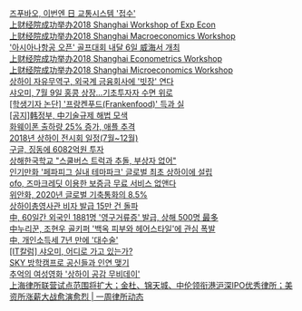   
[즈푸바오, 이번엔 日 교통시스템 &#39;접수&#39;](http://www.dianyue.me/archives/535/qzanfdscqea3b1k1/)  
[上财经院成功举办2018 Shanghai Workshop of Exp Econ](http://www.dianyue.me/archives/965/q74ot213pujd7tff/)  
[上财经院成功举办2018 Shanghai Macroeconomics Workshop](http://www.dianyue.me/archives/010/ajibu9hsme71bi7s/)  
[&#39;아시아나항공 오픈&#39; 골프대회 내달 6일 威海서 개최](http://www.dianyue.me/archives/535/fod8dy60ij9wk7ua/)  
[上财经院成功举办2018 Shanghai Econometrics Workshop](http://www.dianyue.me/archives/993/upvhtc6b9r0r3axu/)  
[上财经院成功举办2018 Shanghai Microeconomics Workshop](http://www.dianyue.me/archives/993/agoefaika6uyas9p/)  
[상하이 자유무역구, 외국계 금융회사에 &#39;빗장&#39; 연다](http://www.dianyue.me/archives/535/w1u3543hqd99l640/)  
[샤오미, 7월 9일 홍콩 상장…기초투자자 수면 위로](http://www.dianyue.me/archives/535/2t7v7mb4yer7pabr/)  
[[학생기자 논단] &#39;프랑켄푸드(Frankenfood)&#39; 득과 실](http://www.dianyue.me/archives/535/myd0vefh6uyp7qvj/)  
[[공지]韩정부, 中기술규제 해법 모색](http://www.dianyue.me/archives/481/qbmgs7szqz6u5gle/)  
[화웨이폰 출하량 25% 증가, 애플 추격](http://www.dianyue.me/archives/501/1l46i1kpl2fsdbhm/)  
[2018년 상하이 전시회 일정(7월~12월)](http://www.dianyue.me/archives/518/9u5536lcpqp0j20d/)  
[구글, 징동에 6082억원 투자](http://www.dianyue.me/archives/481/ef3melxgh12vo5bw/)  
[상해한국학교 &quot;스쿨버스 트럭과 추돌, 부상자 없어&quot;](http://www.dianyue.me/archives/481/e2a0kn2k2dehnbqy/)  
[인기만화 &#39;페파피그 실내 테마파크&#39; 글로벌 최초 상하이에 설립](http://www.dianyue.me/archives/481/t7hfjgwc24zvs849/)  
[ofo, 즈마크레딧 이용한 보증금 무료 서비스 없앤다](http://www.dianyue.me/archives/501/lb08pwak16fzh8m6/)  
[위안화, 2020년 글로벌 기축통화의 8.5%](http://www.dianyue.me/archives/518/mj6dieyjgyibjs4m/)  
[상하이총영사관 비자 발급 15만 건 돌파](http://www.dianyue.me/archives/481/ykzth62caay6bwh9/)  
[中, 60일간 외국인 1881명 &#39;영구거류증&#39; 발급, 상해 500명 最多](http://www.dianyue.me/archives/481/u00uerqbqx8yd1o9/)  
[中누리꾼, 조현우 골키퍼 &#39;백옥 피부와 헤어스타일&#39;에 관심 폭발](http://www.dianyue.me/archives/481/ynxuvib9qkz0fho4/)  
[中, 개인소득세 7년 만에 &#39;대수술&#39;](http://www.dianyue.me/archives/518/x86nsn801w7obfmv/)  
[[IT칼럼] 샤오미, 어디로 가고 있는가?](http://www.dianyue.me/archives/501/et0npv0b8snz93fz/)  
[SKY 방학캠프로 공신들과 인연 맺기](http://www.dianyue.me/archives/518/uhhdfu4182s46bhv/)  
[추억의 여성영화 &#39;상하이 공감 무비데이&#39;](http://www.dianyue.me/archives/518/ud6lsbwv65t95shm/)  
[上海律所联营试点范围将扩大；金杜、锦天城、中伦领衔港沪深IPO优秀律所；美资所涨薪大战愈演愈烈 | 一周律所动态](http://www.dianyue.me/archives/961/fqt3yk7jfp4w2355/)